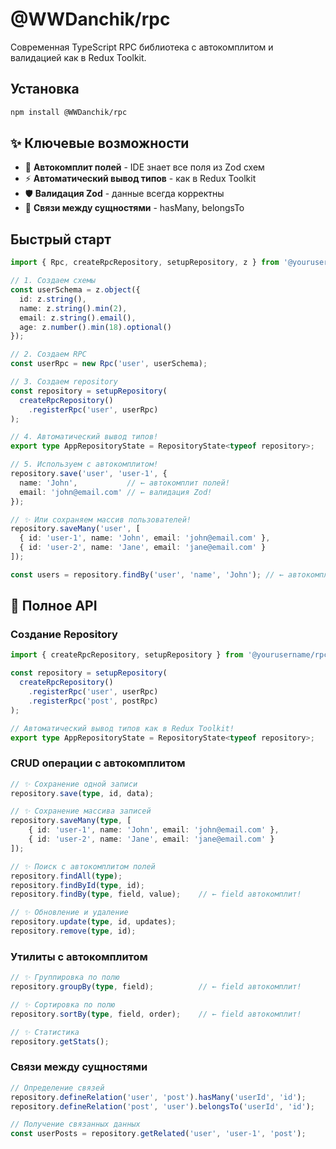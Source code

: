 # @WWDanchik/rpc

Современная TypeScript RPC библиотека с автокомплитом и валидацией как в Redux Toolkit.

## Установка

```bash
npm install @WWDanchik/rpc
```

## ✨ Ключевые возможности

- 🎯 **Автокомплит полей** - IDE знает все поля из Zod схем
- ⚡ **Автоматический вывод типов** - как в Redux Toolkit  
- 🛡️ **Валидация Zod** - данные всегда корректны
- 🔗 **Связи между сущностями** - hasMany, belongsTo


## Быстрый старт

```typescript
import { Rpc, createRpcRepository, setupRepository, z } from '@yourusername/rpc';

// 1. Создаем схемы
const userSchema = z.object({
  id: z.string(),
  name: z.string().min(2),
  email: z.string().email(),
  age: z.number().min(18).optional()
});

// 2. Создаем RPC
const userRpc = new Rpc('user', userSchema);

// 3. Создаем repository
const repository = setupRepository(
  createRpcRepository()
    .registerRpc('user', userRpc)
);

// 4. Автоматический вывод типов!
export type AppRepositoryState = RepositoryState<typeof repository>;

// 5. Используем с автокомплитом!
repository.save('user', 'user-1', {
  name: 'John',           // ← автокомплит полей!
  email: 'john@email.com' // ← валидация Zod!
});

// ✨ Или сохраняем массив пользователей!
repository.saveMany('user', [
  { id: 'user-1', name: 'John', email: 'john@email.com' },
  { id: 'user-2', name: 'Jane', email: 'jane@email.com' }
]);

const users = repository.findBy('user', 'name', 'John'); // ← автокомплит 'name'!
```

## 🎯 Полное API

### Создание Repository

```typescript
import { createRpcRepository, setupRepository } from '@yourusername/rpc';

const repository = setupRepository(
  createRpcRepository()
    .registerRpc('user', userRpc)
    .registerRpc('post', postRpc)
);

// Автоматический вывод типов как в Redux Toolkit!
export type AppRepositoryState = RepositoryState<typeof repository>;
```

### CRUD операции с автокомплитом

```typescript
// ✨ Сохранение одной записи
repository.save(type, id, data);

// ✨ Сохранение массива записей
repository.saveMany(type, [
    { id: 'user-1', name: 'John', email: 'john@email.com' },
    { id: 'user-2', name: 'Jane', email: 'jane@email.com' }
]);

// ✨ Поиск с автокомплитом полей
repository.findAll(type);
repository.findById(type, id);  
repository.findBy(type, field, value);    // ← field автокомплит!

// ✨ Обновление и удаление
repository.update(type, id, updates);
repository.remove(type, id);
```

### Утилиты с автокомплитом

```typescript
// ✨ Группировка по полю
repository.groupBy(type, field);          // ← field автокомплит!

// ✨ Сортировка по полю  
repository.sortBy(type, field, order);    // ← field автокомплит!

// ✨ Статистика
repository.getStats();
```

### Связи между сущностями

```typescript
// Определение связей
repository.defineRelation('user', 'post').hasMany('userId', 'id');
repository.defineRelation('post', 'user').belongsTo('userId', 'id');

// Получение связанных данных
const userPosts = repository.getRelated('user', 'user-1', 'post');
```



